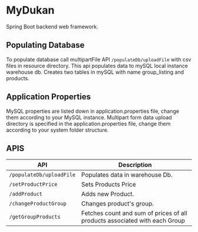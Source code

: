 # MyDukan
Spring Boot backend web framework.

## Populating Database
To populate database call multipartFile API `/populateDb/uploadFile` with csv files in resource directory. This api populates data to mySQL local instance warehouse db. Creates two tables in mySQL with name group_listing and products.

## Application Properties
MySQL properties are listed down in application.properties file, change them according to your MySQL instance.
Multipart form data upload directory is specified in the application.properties file, change them according to your system folder structure.

## APIS

| API                            | Description                                                                |
| ------------------------------ | -------------------------------------------------------------------------- |
| `/populateDb/uploadFile`       | Populates data in warehouse Db.                                            |
| `/setProductPrice`             | Sets Products Price                                                        |
| `/addProduct`                  | Adds new Product.                                                          |
| `/changeProductGroup`          | Changes product's group.                                                   |
| `/getGroupProducts`            | Fetches count and sum of prices of all products associated with each Group |
